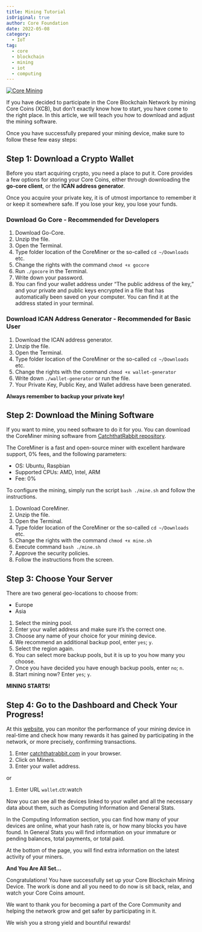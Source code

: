```yaml
---
title: Mining Tutorial
isOriginal: true
author: Core Foundation
date: 2022-05-08
category:
  - IoT
tag:
  - core
  - blockchain
  - mining
  - iot
  - computing
---
```


[![Core Mining](/images/iot/mining-core-coin.png)](/images/iot/mining-core-coin.png)

If you have decided to participate in the Core Blockchain Network by mining Core Coins (XCB), but don’t exactly know how to start, you have come to the right place. In this article, we will teach you how to download and adjust the mining software.

Once you have successfully prepared your mining device, make sure to follow these few easy steps:

## Step 1: Download a Crypto Wallet

Before you start acquiring crypto, you need a place to put it. Core provides a few options for storing your Core Coins, either through downloading the **go-core client**, or the **ICAN address generator**.

Once you acquire your private key, it is of utmost importance to remember it or keep it somewhere safe. If you lose your key, you lose your funds.

### Download Go Core - Recommended for Developers

1. Download Go-Core.
1. Unzip the file.
1. Open the Terminal.
1. Type folder location of the CoreMiner or the so-called `cd ~/Downloads` etc.
1. Change the rights with the command `chmod +x gocore`
1. Run `./gocore` in the Terminal.
1. Write down your password.
1. You can find your wallet address under “The public address of the key,” and your private and public keys encrypted in a file that has automatically been saved on your computer. You can find it at the address stated in your terminal.

### Download ICAN Address Generator - Recommended for Basic User

1. Download the ICAN address generator.
1. Unzip the file.
1. Open the Terminal.
1. Type folder location of the CoreMiner or the so-called `cd ~/Downloads` etc.
1. Change the rights with the command `chmod +x wallet-generator`
1. Write down `./wallet-generator` or run the file.
1. Your Private Key, Public Key, and Wallet address have been generated.

**Always remember to backup your private key!**

## Step 2: Download the Mining Software

If you want to mine, you need software to do it for you. You can download the CoreMiner mining software from [CatchthatRabbit repository](https://github.com/catchthatrabbit/coreminer/releases).

The CoreMiner is a fast and open-source miner with excellent hardware support, 0% fees, and the following parameters:

- OS: Ubuntu, Raspbian
- Supported CPUs: AMD, Intel, ARM
- Fee: 0%

To configure the mining, simply run the script `bash ./mine.sh` and follow the instructions.

1. Download CoreMiner.
1. Unzip the file.
1. Open the Terminal.
1. Type folder location of the CoreMiner or the so-called `cd ~/Downloads` etc.
1. Change the rights with the command `chmod +x mine.sh`
1. Execute command `bash ./mine.sh`
1. Approve the security policies.
1. Follow the instructions from the screen.

## Step 3: Choose Your Server

There are two general geo-locations to choose from:

- Europe
- Asia

1. Select the mining pool.
1. Enter your wallet address and make sure it’s the correct one.
1. Choose any name of your choice for your mining device.
1. We recommend an additional backup pool, enter `yes`; `y`.
1. Select the region again.
1. You can select more backup pools, but it is up to you how many you choose.
1. Once you have decided you have enough backup pools, enter `no`; `n`.
1. Start mining now? Enter `yes`; `y`.

**MINING STARTS!**

## Step 4: Go to the Dashboard and Check Your Progress!

At this [website](Https://catchthatrabbit.com), you can monitor the performance of your mining device in real-time and check how many rewards it has gained by participating in the network, or more precisely, confirming transactions.

1. Enter [catchthatrabbit.com](Https://catchthatrabbit.com) in your browser.
1. Click on Miners.
1. Enter your wallet address.

or

1. Enter URL `wallet`.ctr.watch

Now you can see all the devices linked to your wallet and all the necessary data about them, such as Computing Information and General Stats.

In the Computing Information section, you can find how many of your devices are online, what your hash rate is, or how many blocks you have found. In General Stats you will find information on your immature or pending balances, total payments, or total paid.

At the bottom of the page, you will find extra information on the latest activity of your miners.

**And You Are All Set…**

Congratulations! You have successfully set up your Core Blockchain Mining Device. The work is done and all you need to do now is sit back, relax, and watch your Core Coins amount.

We want to thank you for becoming a part of the Core Community and helping the network grow and get safer by participating in it.

We wish you a strong yield and bountiful rewards!
